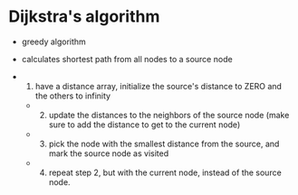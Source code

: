 # Dijkstra's algorithm

- greedy algorithm
- calculates shortest path from all nodes to a source node

- 1. have a distance array, initialize the source's distance to ZERO and the others to infinity
    - 2. update the distances to the neighbors of the source node (make sure to add the distance to get to the current node)
    - 3. pick the node with the smallest distance from the source, and mark the source node as visited
    - 4. repeat step 2, but with the current node, instead of the source node.
